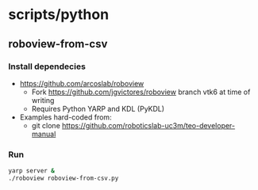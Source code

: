# scripts/python

## roboview-from-csv

### Install dependecies
- https://github.com/arcoslab/roboview
   - Fork https://github.com/jgvictores/roboview branch vtk6 at time of writing
   - Requires Python YARP and KDL (PyKDL)
- Examples hard-coded from:
   - git clone https://github.com/roboticslab-uc3m/teo-developer-manual

### Run
```bash
yarp server &
./roboview roboview-from-csv.py
```
